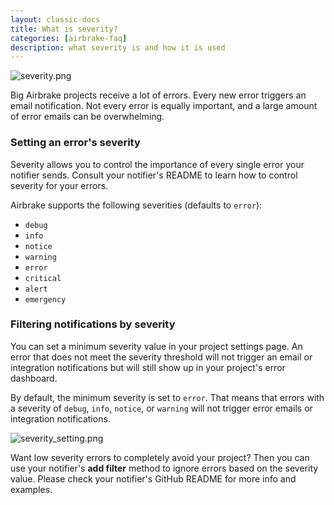 ```yaml
---
layout: classic-docs
title: What is severity?
categories: [airbrake-faq]
description: what severity is and how it is used
---
```


![severity.png](/docs/assets/img/docs/airbrake/severity.png)

Big Airbrake projects receive a lot of errors. Every new error triggers an email
notification. Not every error is equally important, and a large amount of error
emails can be overwhelming.

### Setting an error's severity

Severity allows you to control the importance of every single error your
notifier sends. Consult your notifier's README to learn how to control severity
for your errors.

Airbrake supports the following severities (defaults to `error`):

* `debug`
* `info`
* `notice`
* `warning`
* `error`
* `critical`
* `alert`
* `emergency`

### Filtering notifications by severity

You can set a minimum severity value in your project settings page. An error
that does not meet the severity threshold will not trigger an email or
integration notifications but will still show up in your project's error
dashboard.

By default, the minimum severity is set to `error`. That means that errors with
a severity of `debug`, `info`, `notice`, or `warning` will not trigger error
emails or integration notifications.

![severity_setting.png](/docs/assets/img/docs/airbrake/severity_setting.png)

Want low severity errors to completely avoid your project? Then you can use
your notifier's **add filter** method to ignore errors based on the severity
value. Please check your notifier's GitHub README for more info and examples.
